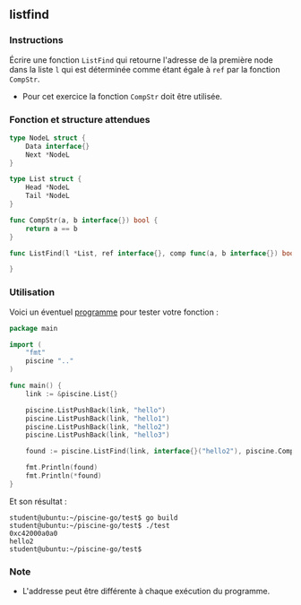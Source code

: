 ## listfind

### Instructions

Écrire une fonction `ListFind` qui retourne l'adresse de la première node dans la liste `l` qui est déterminée comme étant égale à `ref` par la fonction `CompStr`.

- Pour cet exercice la fonction `CompStr` doit être utilisée.

### Fonction et structure attendues

```go
type NodeL struct {
	Data interface{}
	Next *NodeL
}

type List struct {
	Head *NodeL
	Tail *NodeL
}

func CompStr(a, b interface{}) bool {
	return a == b
}

func ListFind(l *List, ref interface{}, comp func(a, b interface{}) bool) *interface{} {

}
```

### Utilisation

Voici un éventuel [programme](TODO-LINK) pour tester votre fonction :

```go
package main

import (
	"fmt"
	piscine ".."
)

func main() {
	link := &piscine.List{}

	piscine.ListPushBack(link, "hello")
	piscine.ListPushBack(link, "hello1")
	piscine.ListPushBack(link, "hello2")
	piscine.ListPushBack(link, "hello3")

	found := piscine.ListFind(link, interface{}("hello2"), piscine.CompStr)

	fmt.Println(found)
	fmt.Println(*found)
}
```

Et son résultat :

```console
student@ubuntu:~/piscine-go/test$ go build
student@ubuntu:~/piscine-go/test$ ./test
0xc42000a0a0
hello2
student@ubuntu:~/piscine-go/test$
```

### Note

- L'addresse peut être différente à chaque exécution du programme.
